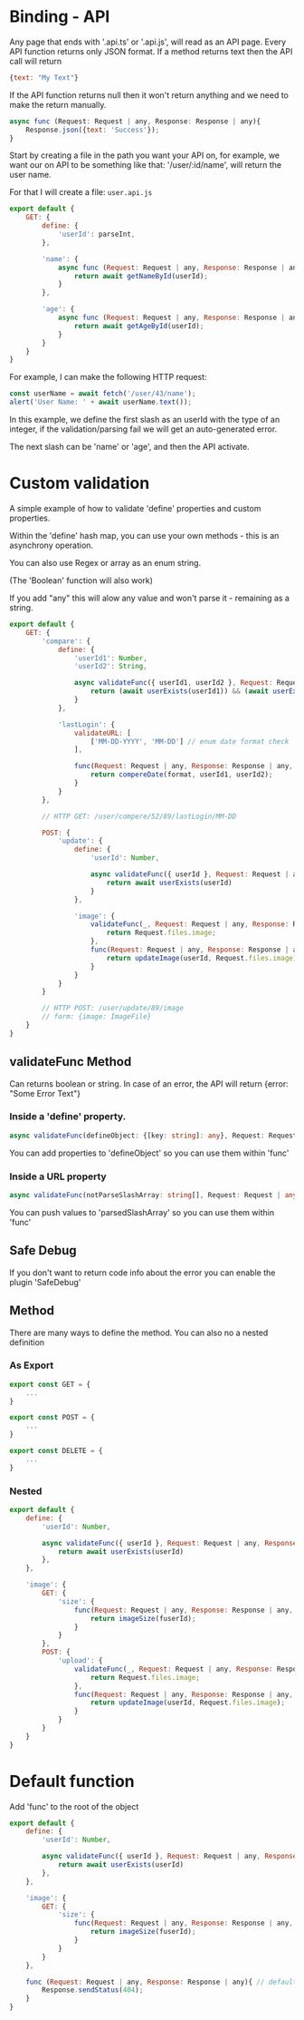 # Binding - API
Any page that ends with '.api.ts' or '.api.js', will read as an API page.
Every API function returns only JSON format. If a method returns text then the API call will return 
```js
{text: "My Text"}
```

If the API function returns null then it won't return anything and we need to make the return manually.
```js
async func (Request: Request | any, Response: Response | any){
    Response.json({text: 'Success'});
}
```

Start by creating a file in the path you want your API on, for example, we want our on API to be something like that: '/user/:id/name', will return the user name.

For that I will create a file: `user.api.js`
```js
export default {
    GET: {
        define: {
            'userId': parseInt,
        },

        'name': {
            async func (Request: Request | any, Response: Response | any, [], {userId}){
                return await getNameById(userId);
            }
        },

        'age': {
            async func (Request: Request | any, Response: Response | any, [], {userId}){
                return await getAgeById(userId);
            }
        }
    }
}
```

For example, I can make the following HTTP request:
```js
const userName = await fetch('/user/43/name');
alert('User Name: ' + await userName.text());
```

In this example, we define the first slash as an userId with the type of an integer, if the validation/parsing fail we will get an auto-generated error.

The next slash can be 'name' or 'age', and then the API activate. 

# Custom validation
A simple example of how to validate 'define' properties and custom properties.

Within the 'define' hash map, you can use your own methods - this is an asynchrony operation.

You can also use Regex or array as an enum string.

(The 'Boolean' function will also work)

If you add "any" this will alow any value and won't parse it - remaining as a string.
```js
export default {
    GET: {
        'compare': {
            define: {
                'userId1': Number,
                'userId2': String,

                async validateFunc({ userId1, userId2 }, Request: Request | any, Response: Response | any) {
                    return (await userExists(userId1)) && (await userExists(userId2));
                }
            },

            'lastLogin': {
                validateURL: [
                    ['MM-DD-YYYY', 'MM-DD'] // enum date format check
                ],

                func(Request: Request | any, Response: Response | any, [format], { userId1, userId2 }) {
                    return compereDate(format, userId1, userId2);
                }
            }
        },

        // HTTP GET: /user/compere/52/89/lastLogin/MM-DD

        POST: {
            'update': {
                define: {
                    'userId': Number,

                    async validateFunc({ userId }, Request: Request | any, Response: Response | any) {
                        return await userExists(userId)
                    }
                },

                'image': {
                    validateFunc(_, Request: Request | any, Response: Response | any) {
                        return Request.files.image;
                    },
                    func(Request: Request | any, Response: Response | any, _, { userId }) {
                        return updateImage(userId, Request.files.image);
                    }
                }
            }
        }

        // HTTP POST: /user/update/89/image
        // form: {image: ImageFile}
    }
}
```

## validateFunc Method
Can returns boolean or string.
In case of an error, the API will return {error: "Some Error Text"}

### Inside a 'define' property.
```typescript
async validateFunc(defineObject: {[key: string]: any}, Request: Request | any, Response: Response | any)
```
You can add properties to 'defineObject' so you can use them within 'func'

### Inside a URL property
```typescript
async validateFunc(notParseSlashArray: string[], Request: Request | any, Response: Response | any, parsedSlashArray: any[])
```
You can push values to 'parsedSlashArray' so you can use them within 'func'

## Safe Debug
If you don't want to return code info about the error you can enable the plugin 'SafeDebug'

## Method

There are many ways to define the method. You can also no a nested definition

### As Export
```js
export const GET = {
    ...
}

export const POST = {
    ...
}

export const DELETE = {
    ...
}
```

### Nested

```js
export default {
    define: {
        'userId': Number,

        async validateFunc({ userId }, Request: Request | any, Response: Response | any) {
            return await userExists(userId)
        },
    },

    'image': {
        GET: {
            'size': {
                func(Request: Request | any, Response: Response | any, _, { userId }) {
                    return imageSize(fuserId);
                }
            }
        },
        POST: {
            'upload': {
                validateFunc(_, Request: Request | any, Response: Response | any) {
                    return Request.files.image;
                },
                func(Request: Request | any, Response: Response | any, _, { userId }) {
                    return updateImage(userId, Request.files.image);
                }
            }
        }
    }
}
```

# Default function
Add 'func' to the root of the object
```js
export default {
    define: {
        'userId': Number,

        async validateFunc({ userId }, Request: Request | any, Response: Response | any) {
            return await userExists(userId)
        },
    },

    'image': {
        GET: {
            'size': {
                func(Request: Request | any, Response: Response | any, _, { userId }) {
                    return imageSize(fuserId);
                }
            }
        }
    },

    func (Request: Request | any, Response: Response | any){ // default function
        Response.sendStatus(404);
    }
}
```